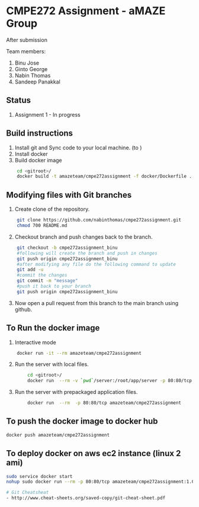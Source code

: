 # CMPE272 Assignment - aMAZE Group

After submission

Team members: 
1. Binu Jose
2. Ginto George
3. Nabin Thomas
4. Sandeep Panakkal

## Status

1. Assignment 1 - In progress

## Build instructions
1. Install git and Sync code to your local machine. (to <gitroot>)
2. Install docker
3. Build docker image
```bash
    cd <gitroot>/ 
    docker build -t amazeteam/cmpe272assignment -f docker/Dockerfile .
```
## Modifying files with Git branches
1. Create clone of the repository.	
```bash
	git clone https://github.com/nabinthomas/cmpe272assignment.git
  	chmod 700 README.md
```
2. Checkout branch and push changes back to the branch. 
```bash
	git checkout -b cmpe272assignment_binu
	#following will create the branch and push in changes
	git push origin cmpe272assignment_binu
	#after modifying any file do the following command to update 
	git add -u 
	#commit the changes
	git commit -m "message"
	#push it back to your branch 
	git push origin cmpe272assignment_binu 
```
3. Now open a pull request from this branch to the main branch using github. 

## To Run the docker image
1. Interactive mode
```bash
    docker run -it --rm amazeteam/cmpe272assignment
```
2. Run the server with local files.
```bash
        cd <gitroot>/ 
        docker run  --rm -v `pwd`/server:/root/app/server -p 80:80/tcp amazeteam/cmpe272assignment
```
3. Run the server with prepackaged application files. 
```bash
        docker run  --rm  -p 80:80/tcp amazeteam/cmpe272assignment
```

## To push the docker image to docker hub
```bash
docker push amazeteam/cmpe272assignment
```
## To deploy docker on aws ec2 instance (linux 2 ami)
```bash
sudo service docker start
nohup sudo docker run --rm -p 80:80/tcp amazeteam/cmpe272assignment:1.0

# Git Cheatsheat
- http://www.cheat-sheets.org/saved-copy/git-cheat-sheet.pdf

